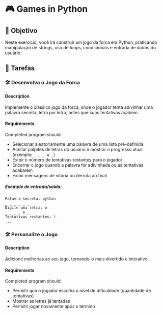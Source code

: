 # 🎮 Games in Python

## 🎯 Objetivo

Neste exercício, você irá construir um jogo da forca em Python, praticando manipulação de strings, uso de loops, condicionais e entrada de dados do usuário.

## 📝 Tarefas

### 🛠️	Desenvolva o Jogo da Forca

#### Description
Implemente o clássico jogo da forca, onde o jogador tenta adivinhar uma palavra secreta, letra por letra, antes que suas tentativas acabem.

#### Requirements
Completed program should:

- Selecionar aleatoriamente uma palavra de uma lista pré-definida
- Aceitar palpites de letras do usuário e mostrar o progresso atual (exemplo: `_ _ _ a _`)
- Exibir o número de tentativas restantes para o jogador
- Encerrar o jogo quando a palavra for adivinhada ou as tentativas acabarem
- Exibir mensagens de vitória ou derrota ao final

##### Exemplo de entrada/saída:
```python
Palavra secreta: python
_ _ _ _ _ _
Digite uma letra: o
_ _ _ _ o _
Tentativas restantes: 5
...
```

### 🛠️	Personalize o Jogo

#### Description
Adicione melhorias ao seu jogo, tornando-o mais divertido e interativo.

#### Requirements
Completed program should:

- Permitir que o jogador escolha o nível de dificuldade (quantidade de tentativas)
- Mostrar as letras já tentadas
- Permitir jogar novamente após o término
